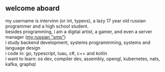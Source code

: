 ## welcome aboard
my username is intervinn (or int, typevs), a lazy 17 year old russian programmer and a high school student. <br/>
besides programming, i am a digital artist, a gamer, and even a server manager ([my russian "smp"](https://waltercraft.vercel.app)) <br/>
i study backend development, systems programmming, systems and language design  <br/>
i code in: go, typescript, luau, c#, c++ and kotlin <br/>
i want to learn: os dev, compiler dev, assembly, opengl, kubernetes, nats, kafka, graphql

